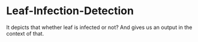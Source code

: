 # Leaf-Infection-Detection
It depicts that whether leaf is infected or not? And gives us an output in the context of that.
